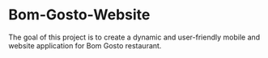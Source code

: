 # Bom-Gosto-Website
The goal of this project is to create a dynamic and user-friendly mobile and website application for Bom Gosto restaurant. 
